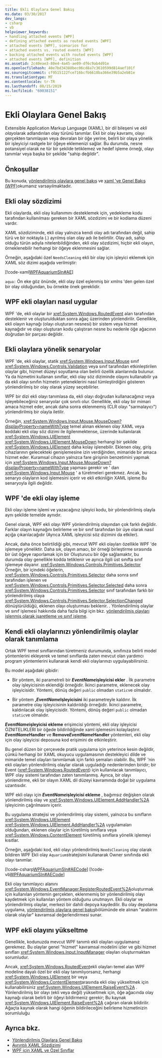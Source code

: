 ```yaml
---
title: Ekli Olaylara Genel Bakış
ms.date: 03/30/2017
dev_langs:
- csharp
- vb
helpviewer_keywords:
- handling attached events [WPF]
- defining attached events as routed events [WPF]
- attached events [WPF], scenarios for
- attached events vs. routed events [WPF]
- backing attached events with routed events [WPF]
- attached events [WPF], definition
ms.assetid: 2c40eae3-80e4-4a45-ae09-df6c9ab4d91e
ms.openlocfilehash: 40e7bd34388bec06cd8a7c3610599d814aef101f
ms.sourcegitcommit: cf9515122fce716bcfb6618ba366e39b5a2eb81e
ms.translationtype: MT
ms.contentlocale: tr-TR
ms.lasthandoff: 08/15/2019
ms.locfileid: "69038151"
---
```

# <a name="attached-events-overview"></a>Ekli Olaylara Genel Bakış

Extensible Application Markup Language (XAML), bir dil bileşeni ve *ekli olay*olarak adlandırılan olay türünü tanımlar. Ekli bir olay kavramı, olayı gerçekten tanımlayan veya devralan bir öğe yerine, belirli bir olaya yönelik bir işleyiciyi rastgele bir öğeye eklemenizi sağlar. Bu durumda, nesne potansiyel olarak ne tür bir şekilde tetiklemez ve hedef işleme örneği, olayı tanımlar veya başka bir şekilde "sahip değildir".  

<a name="prerequisites"></a>   
## <a name="prerequisites"></a>Önkoşullar  
 Bu konuda, [yönlendirilmiş olaylara genel bakış](routed-events-overview.md) ve [xaml 'ye Genel Bakış (WPF)](xaml-overview-wpf.md)okumanız varsayılmaktadır.  
  
<a name="Syntax"></a>   
## <a name="attached-event-syntax"></a>Ekli olay sözdizimi  
 Ekli olaylarda, ekli olay kullanımını desteklemek için, yedekleme kodu tarafından kullanılması gereken bir XAML sözdizimi ve bir kodlama düzeni vardır.  
  
 XAML sözdiziminde, ekli olay yalnızca kendi olay adı tarafından değil, sahip türü ve bir noktayla (.) ayrılmış olan olay adı ile belirtilir. Olay adı, sahip olduğu türün adıyla nitelenbildiğinden, ekli olay sözdizimi, hiçbir ekli olayın, örneklenebilir herhangi bir öğeye eklenmesini sağlar.  
  
 Örneğin, aşağıdaki özel `NeedsCleaning` ekli bir olay için işleyici eklemek için XAML söz dizimi aşağıda verilmiştir:  
  
 [!code-xaml[WPFAquariumSln#AE](~/samples/snippets/csharp/VS_Snippets_Wpf/WPFAquariumSln/CSharp/WPFAquarium/Window1.xaml#ae)]  
  
 `aqua:` Ön eke göz önünde, ekli olay özel eşlenmiş bir xmlns 'den gelen özel bir olay olduğundan, bu örnekte önek gereklidir.  
  
<a name="WPFImplements"></a>   
## <a name="how-wpf-implements-attached-events"></a>WPF ekli olayları nasıl uygular

WPF 'de, ekli olaylar bir <xref:System.Windows.RoutedEvent> alan tarafından desteklenir ve oluşturulduktan sonra ağaç üzerinden yönlendirilir. Genellikle, ekli olayın kaynağı (olayı oluşturan nesnesi) bir sistem veya hizmet kaynağıdır ve olayı oluşturan kodu çalıştıran nesne bu nedenle öğe ağacının doğrudan bir parçası değildir.  
  
<a name="Scenarios"></a>   
## <a name="scenarios-for-attached-events"></a>Ekli olaylara yönelik senaryolar  
 WPF 'de, ekli olaylar, statik <xref:System.Windows.Input.Mouse> sınıf <xref:System.Windows.Controls.Validation> veya sınıf tarafından etkinleştirilen olaylar gibi, hizmet düzeyi soyutlama olan belirli özellik alanlarında bulunur. Ya da hizmetini kullanan sınıflar, ekli olay söz diziminde olayını kullanabilir ya da ekli olayı sınıfın hizmetin yeteneklerini nasıl tümleştirdiğini gösteren yönlendirilmiş bir olay olarak yüzey seçebilirler.  
  
 WPF bir dizi ekli olayı tanımlasa da, ekli olayı doğrudan kullanacağınız veya işleyebileceğiniz senaryolar çok sınırlı olur. Genellikle, ekli olay bir mimari amaca hizmet eder, ancak daha sonra eklenmemiş (CLR olayı "sarmalayıcı") yönlendirilmiş bir olayla iletilir.  
  
 Örneğin, <xref:System.Windows.Input.Mouse.MouseDown?displayProperty=nameWithType> temel alınan eklenen olay XAML veya koddaki ekli olay söz dizimi ile ilgilenmektense, üzerinde kullanılarak <xref:System.Windows.UIElement> <xref:System.Windows.UIElement.MouseDown> herhangi bir şekilde <xref:System.Windows.UIElement> daha kolay işlenebilir. Eklenen olay, giriş cihazlarının gelecekteki genişlemesine izin verdiğinden, mimaride bir amaca hizmet eder. Kuramsal cihazın yalnızca fare girişinin benzetimini yapmak için <xref:System.Windows.Input.Mouse.MouseDown?displayProperty=nameWithType> yapması gerekir ve ' dan <xref:System.Windows.Input.Mouse> ' a türetmeleri gerekmez. Ancak, bu senaryo olayların kod işlemesini içerir ve ekli etkinliğin XAML işleme Bu senaryoyla ilgili değildir.  
  
<a name="Handling"></a>   
## <a name="handling-an-attached-event-in-wpf"></a>WPF 'de ekli olay işleme  
 Ekli olayı işleme işlemi ve yazacağınız işleyici kodu, bir yönlendirilmiş olayla aynı şekilde temelde aynıdır.  
  
 Genel olarak, WPF ekli olayı WPF yönlendirilmiş olayından çok farklı değildir. Farklar olayın kaynağını belirleme ve bir sınıf tarafından bir üye olarak nasıl açığa çıkarılacağıdır (Ayrıca XAML işleyicisi söz dizimini da etkiler).  
  
 Ancak, daha önce belirtildiği gibi, mevcut WPF ekli olayları özellikle WPF 'de işlemeye yöneliktir. Daha sık, olayın amacı, bir örneği birleştirme sırasında bir üst öğeye raporlamak için bir Oluşturucu bir öğe sağlamaktır, bu durumda olay genellikle kodda tetiklenir ve ayrıca ilgili üst sınıfta sınıf işlemeye dayanır. <xref:System.Windows.Controls.Primitives.Selector> Örneğin, bir içindeki öğelerin, <xref:System.Windows.Controls.Primitives.Selector> daha sonra sınıf tarafından işlenen ve <xref:System.Windows.Controls.Primitives.Selector.Selected> daha sonra <xref:System.Windows.Controls.Primitives.Selector> sınıf tarafından farklı bir yönlendirilmiş olaya <xref:System.Windows.Controls.Primitives.Selector.SelectionChanged> dönüştürüldüğü, eklenen olayı oluşturması beklenir. . Yönlendirilmiş olaylar ve sınıf işlemesi hakkında daha fazla bilgi için bkz. [yönlendirilmiş olayları işlenmiş olarak işaretleme ve sınıf işleme](marking-routed-events-as-handled-and-class-handling.md).  
  
<a name="Custom"></a>   
## <a name="defining-your-own-attached-events-as-routed-events"></a>Kendi ekli olaylarınızı yönlendirilmiş olaylar olarak tanımlama  
 Ortak WPF temel sınıflarından türetmeniz durumunda, sınıfınıza belirli model yöntemlerini ekleyerek ve temel sınıflarda zaten mevcut olan yardımcı program yöntemlerini kullanarak kendi ekli olaylarınızı uygulayabilirsiniz.  
  
 Bu model aşağıdaki gibidir:  
  
- Bir yöntem, iki parametreli bir __*EventName*işleyicisi ekler__ . İlk parametre olay işleyicisinin eklendiği örneğidir. İkinci parametre, eklenecek olay işleyicisidir. Yöntemi, dönüş değeri `public` olmadan `static`ve olmalıdır.  
  
- Bir yöntem __,*EventName*Işleyicisini__ iki parametreyle kaldırır. İlk parametre olay işleyicisinin kaldırıldığı örneğidir. İkinci parametre, kaldırılacak olay işleyicisidir. Yöntemi, dönüş değeri `public` olmadan `static`ve olmalıdır.  
  
 __*EventName*işleyicisi ekleme__ erişimcisi yöntemi, ekli olay işleyicisi ÖZNITELIKLERI bir öğede bildirildiğinde xaml işlemesini kolaylaştırır. __*EventName*Handler__ ve __Remove*EventName*Handler__ yöntemleri, ekli olay için olay işleyicisi deposuna kod erişimini de etkinleştirir.  
  
 Bu genel düzen bir çerçevede pratik uygulama için yeterince kesin değildir, çünkü herhangi bir XAML okuyucu uygulamasının destekleyici dilde ve mimaride temel olayları tanımlamak için farklı şemaları olabilir. Bu, WPF 'nin ekli olayları yönlendirilmiş olaylar olarak uyguladığı nedenlerinden biridir; bir Event (<xref:System.Windows.RoutedEvent>) için kullanılacak tanımlayıcı, WPF olay sistemi tarafından zaten tanımlanmış. Ayrıca, bir olayı yönlendirme, ekli bir olayın XAML dil düzeyi kavramında doğal bir uygulama uzantısıdır.  
  
 WPF ekli olayı için __*EventName*işleyicisi ekleme__ , bağımsız değişken olarak yönlendirilmiş olay ve <xref:System.Windows.UIElement.AddHandler%2A> işleyicinin çağrılmasını içerir.  
  
 Bu uygulama stratejisi ve yönlendirilmiş olay sistemi, yalnızca bu sınıfların <xref:System.Windows.UIElement> <xref:System.Windows.UIElement.AddHandler%2A> uygulamaları olduğundan, eklenen olaylar için türetilmiş sınıflara veya <xref:System.Windows.ContentElement> türetilmiş sınıflara yönelik işlemeyi kısıtlar.  
  
 Örneğin, aşağıdaki kod, ekli olayı yönlendirilmiş `NeedsCleaning` olay olarak bildiren WPF Ekli olay `Aquarium`stratejisini kullanarak Owner sınıfında ekli olayı tanımlar.  
  
 [!code-csharp[WPFAquariumSln#AECode](~/samples/snippets/csharp/VS_Snippets_Wpf/WPFAquariumSln/CSharp/WPFAquariumObjects/Class1.cs#aecode)]
 [!code-vb[WPFAquariumSln#AECode](~/samples/snippets/visualbasic/VS_Snippets_Wpf/WPFAquariumSln/visualbasic/wpfaquariumobjects/class1.vb#aecode)]  
  
 Ekli olay tanımlayıcı alanını <xref:System.Windows.EventManager.RegisterRoutedEvent%2A>oluşturmak için kullanılan yöntemin gerçekten, eklenmemiş bir yönlendirilmiş olayı kaydetmek için kullanılan yöntem olduğunu unutmayın. Ekli olaylar ve yönlendirilmiş olaylar, merkezi bir dahili depoya kaydedilir. Bu olay depolama uygulama, [yönlendirilmiş olaylara genel bakış](routed-events-overview.md)bölümünde ele alınan "arabirim olarak olaylar" kavramsal değerlendirmesi sunar.  
  
<a name="Raising"></a>   
## <a name="raising-a-wpf-attached-event"></a>WPF ekli olayını yükseltme  
 Genellikle, kodunuzda mevcut WPF tanımlı ekli olayları uygulamanız gerekmez. Bu olaylar genel "hizmet" kavramsal modelini izler ve gibi hizmet sınıfları <xref:System.Windows.Input.InputManager> olayları oluşturmaktan sorumludur.  
  
 Ancak, <xref:System.Windows.RoutedEvent>ekli olayları temel alan WPF modeline dayalı özel bir ekli olay tanımlıyorsanız, herhangi <xref:System.Windows.UIElement> bir veya <xref:System.Windows.ContentElement>arasında ekli olay yükseltmek için kullanabilirsiniz <xref:System.Windows.UIElement.RaiseEvent%2A> . Yönlendirilmiş bir olayı (ekli veya değil) yükseltmek için, öğe ağacında olay kaynağı olarak belirli bir öğeyi bildirmeniz gerekir; Bu kaynak <xref:System.Windows.UIElement.RaiseEvent%2A> çağıran olarak bildirilir. Ağaçta kaynak olarak hangi öğenin bildirileceğini belirleme hizmetinizin sorumluluğu  
  
## <a name="see-also"></a>Ayrıca bkz.

- [Yönlendirilmiş Olaylara Genel Bakış](routed-events-overview.md)
- [Ayrıntılı XAML Sözdizimi](xaml-syntax-in-detail.md)
- [WPF için XAML ve Özel Sınıflar](xaml-and-custom-classes-for-wpf.md)
